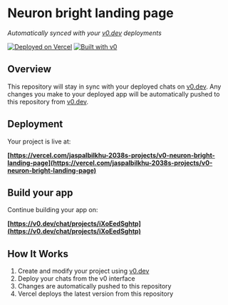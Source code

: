 # Neuron bright landing page

*Automatically synced with your [v0.dev](https://v0.dev) deployments*

[![Deployed on Vercel](https://img.shields.io/badge/Deployed%20on-Vercel-black?style=for-the-badge&logo=vercel)](https://vercel.com/jaspalbilkhu-2038s-projects/v0-neuron-bright-landing-page)
[![Built with v0](https://img.shields.io/badge/Built%20with-v0.dev-black?style=for-the-badge)](https://v0.dev/chat/projects/iXoEedSghtp)

## Overview

This repository will stay in sync with your deployed chats on [v0.dev](https://v0.dev).
Any changes you make to your deployed app will be automatically pushed to this repository from [v0.dev](https://v0.dev).

## Deployment

Your project is live at:

**[https://vercel.com/jaspalbilkhu-2038s-projects/v0-neuron-bright-landing-page](https://vercel.com/jaspalbilkhu-2038s-projects/v0-neuron-bright-landing-page)**

## Build your app

Continue building your app on:

**[https://v0.dev/chat/projects/iXoEedSghtp](https://v0.dev/chat/projects/iXoEedSghtp)**

## How It Works

1. Create and modify your project using [v0.dev](https://v0.dev)
2. Deploy your chats from the v0 interface
3. Changes are automatically pushed to this repository
4. Vercel deploys the latest version from this repository